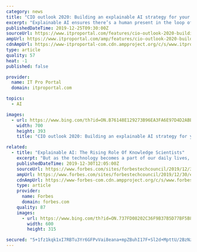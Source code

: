 ```yaml
---
category: news
title: "CIO outlook 2020: Building an explainable AI strategy for your company"
excerpt: "Explainable AI ensures there’s a human present in the loop of the AI process, where the machine provides transparent and reliable explanations, and the human can correct the machine in cases where its decisions are wrong. The sooner such an AI strategy is explored, the sooner an organisation can start reaping AI’s incredible rewards."
publishedDateTime: 2019-12-25T09:30:00Z
sourceUrl: https://www.itproportal.com/features/cio-outlook-2020-building-an-explainable-ai-strategy-for-your-company/
ampUrl: https://www.itproportal.com/amp/features/cio-outlook-2020-building-an-explainable-ai-strategy-for-your-company/
cdnAmpUrl: https://www-itproportal-com.cdn.ampproject.org/c/s/www.itproportal.com/amp/features/cio-outlook-2020-building-an-explainable-ai-strategy-for-your-company/
type: article
quality: 57
heat: -1
published: false

provider:
  name: IT Pro Portal
  domain: itproportal.com

topics:
  - AI

images:
  - url: https://www.bing.com/th?id=ON.B76148E129273B96EA3FA6E97D4D2ABB
    width: 700
    height: 393
    title: "CIO outlook 2020: Building an explainable AI strategy for your company"

related:
  - title: "Explainable AI: The Rising Role Of Knowledge Scientists"
    excerpt: "But as the technology becomes a part of our daily lives, many people are still skeptical. Their main concern is that many AI solutions work like black boxes and seem to magically generate insights without explanation. At the same time, knowledge graphs have been recognized by many industries as an efficient approach to data governance ..."
    publishedDateTime: 2019-12-30T12:05:00Z
    sourceUrl: https://www.forbes.com/sites/forbestechcouncil/2019/12/30/explainable-ai-the-rising-role-of-knowledge-scientists/
    ampUrl: https://www.forbes.com/sites/forbestechcouncil/2019/12/30/explainable-ai-the-rising-role-of-knowledge-scientists/amp/
    cdnAmpUrl: https://www-forbes-com.cdn.ampproject.org/c/s/www.forbes.com/sites/forbestechcouncil/2019/12/30/explainable-ai-the-rising-role-of-knowledge-scientists/amp/
    type: article
    provider:
      name: Forbes
      domain: forbes.com
    quality: 87
    images:
      - url: https://www.bing.com/th?id=ON.737FD08202C36F9B37B5D77BF5B86E9B
        width: 600
        height: 315

secured: "5+1fz1kqk1xI7RBTu3Yr6GFPvVai8eana+mpZBuhI17F+Sl2d+MpttU/2BzNzz/4o5EjZJzw8CeQF0Y3VwJG50GnllZpz96g9FSE9QVbpNVkF6mIUIH55rj6EIUtT1C2PeT43zkuHNcR3rUODuCGCGu4DZFkUO8wJi+nDNXx7SZlBaFl1VzOB3XhVXoWDOE0jqD7chDis5bAYx9dLSZ2WdOmm+IwPrdgVsHyvaIfpbR49XcyRp7pIGg1TzVk5Bgq7flmJIMOKoNmc0+UlPQ5Jw==;m93S6vc6zAMviqQxXjHsLA=="
---
```


